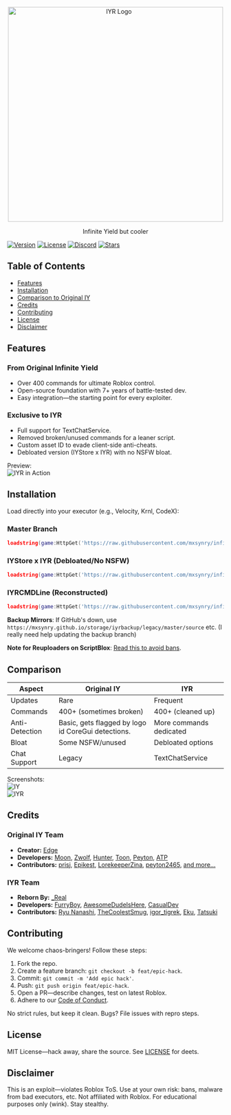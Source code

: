 <p align="center">
  <img src="https://raw.githubusercontent.com/mxsynry/infiniteyield-reborn/master/logo.png" alt="IYR Logo" width="500">
</p>

<p align="center">
  Infinite Yield but cooler
</p>

[![Version](https://img.shields.io/badge/version-7.1.2-blue.svg)](https://github.com/mxsynry/infiniteyield-reborn/releases)
[![License](https://img.shields.io/badge/license-MIT-green.svg)](LICENSE)
[![Discord](https://img.shields.io/discord/1369389038225592492?color=7289DA&label=Discord&logo=discord&logoColor=white)](https://discord.gg/dRGkkyeysG)
[![Stars](https://img.shields.io/github/stars/mxsynry/infiniteyield-reborn?style=social)](https://github.com/mxsynry/infiniteyield-reborn/stargazers)

## Table of Contents
- [Features](#features)
- [Installation](#installation)
- [Comparison to Original IY](#comparison)
- [Credits](#credits)
- [Contributing](#contributing)
- [License](#license)
- [Disclaimer](#disclaimer)

## Features

### From Original Infinite Yield
- Over 400 commands for ultimate Roblox control.
- Open-source foundation with 7+ years of battle-tested dev.
- Easy integration—the starting point for every exploiter.

### Exclusive to IYR
- Full support for TextChatService.
- Removed broken/unused commands for a leaner script.
- Custom asset ID to evade client-side anti-cheats.
- Debloated version (IYStore x IYR) with no NSFW bloat.

Preview:  
![IYR in Action](https://github.com/user-attachments/assets/37f1e323-b344-497d-809f-9d92490d248e)

## Installation

Load directly into your executor (e.g., Velocity, Krnl, CodeX):

### Master Branch
```lua
loadstring(game:HttpGet('https://raw.githubusercontent.com/mxsynry/infiniteyield-reborn/refs/heads/master/source'))()
```

### IYStore x IYR (Debloated/No NSFW)
```lua
loadstring(game:HttpGet('https://raw.githubusercontent.com/mxsynry/infiniteyield-reborn/refs/heads/master/Infinite%20Store'))()
```

### IYRCMDLine (Reconstructed)
```lua
loadstring(game:HttpGet('https://raw.githubusercontent.com/mxsynry/infiniteyield-reborn/refs/heads/master/IYRCMDBAR'))()
```

**Backup Mirrors**: If GitHub's down, use `https://mxsynry.github.io/storage/iyrbackup/legacy/master/source` etc. (I really need help updating the backup branch)

**Note for Reuploaders on ScriptBlox**: [Read this to avoid bans](https://github.com/mxsynry/infiniteyield-reborn/tree/scriptblox#for-the-reuploaders-on-scriptblox-please-read-me).

## Comparison

| Aspect | Original IY | IYR |
|--------|-------------|-----|
| Updates | Rare | Frequent |
| Commands | 400+ (sometimes broken) | 400+ (cleaned up) |
| Anti-Detection | Basic, gets flagged by logo id CoreGui detections. | More commands dedicated |
| Bloat | Some NSFW/unused | Debloated options |
| Chat Support | Legacy | TextChatService |

Screenshots:  
![IY](https://github.com/user-attachments/assets/d0c64301-bd74-4804-9dd7-de0832683c0c)  
![IYR](https://github.com/user-attachments/assets/f2e5e15f-ba60-4ee4-85e9-83eb67cfaae8)

## Credits

### Original IY Team
- **Creator:** [Edge](https://github.com/EdgeIY)
- **Developers:** [Moon](https://github.com/LorekeeperZinnia), [Zwolf](https://github.com/luatsuki), [Hunter](https://github.com/tooslzy), [Toon](https://github.com/Toon-arch), [Peyton](https://github.com/peyton2465), [ATP](https://github.com/ionizedparticle)
- **Contributors:** [prisj](https://github.com/iprisj), [Epikest](https://github.com/Epikest), [LorekeeperZina](https://github.com/LorekeeperZinnia), [peyton2465](https://github.com/peyton2465), [and more...](https://github.com/EdgeIY/infiniteyield/graphs/contributors)

### IYR Team
- **Reborn By:** [_Real](https://github.com/fuckusfm)
- **Developers:** [FurryBoy](https://discordapp.com/users/773291558492438578), [AwesomeDudeIsHere](https://github.com/AwesomeDudeIsHere), [CasualDev](https://discordapp.com/users/1095404503647391754)
- **Contributors:** [Ryu Nanashi](https://github.com/mxsynry), [TheCoolestSmug](https://discordapp.com/users/807464610147598336), [igor_tigrek](https://discordapp.com/users/1029468860652470315), [Eku](https://github.com/ProjektEta), [Tatsuki](https://github.com/yixiyotatsuki)

## Contributing
We welcome chaos-bringers! Follow these steps:
1. Fork the repo.
2. Create a feature branch: `git checkout -b feat/epic-hack`.
3. Commit: `git commit -m 'Add epic hack'`.
4. Push: `git push origin feat/epic-hack`.
5. Open a PR—describe changes, test on latest Roblox.
6. Adhere to our [Code of Conduct](CODE_OF_CONDUCT.md).

No strict rules, but keep it clean. Bugs? File issues with repro steps.

## License
MIT License—hack away, share the source. See [LICENSE](LICENSE) for deets.

## Disclaimer
This is an exploit—violates Roblox ToS. Use at your own risk: bans, malware from bad executors, etc. Not affiliated with Roblox. For educational purposes only (wink). Stay stealthy.